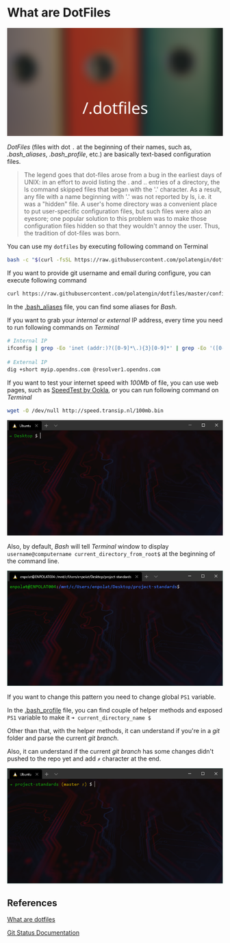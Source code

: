 # What are DotFiles

![DotFiles](./assets/title-dotfiles.png "DotFiles")

*DotFiles* (files with dot `.` at the beginning of their names, such as, *.bash_aliases*, *.bash_profile*, etc.) are basically text-based configuration files.

> The legend goes that dot-files arose from a bug in the earliest days of UNIX: in an effort to avoid listing the . and .. entries of a directory, the ls command skipped files that began with the '.' character.
As a result, any file with a name beginning with '.' was not reported by ls, i.e. it was a "hidden" file.
A user's home directory was a convenient place to put user-specific configuration files, but such files were also an eyesore; one popular solution to this problem was to make those configuration files hidden so that they wouldn't annoy the user.
Thus, the tradition of dot-files was born.

You can use my `dotfiles` by executing following command on Terminal

```bash
bash -c "$(curl -fsSL https://raw.githubusercontent.com/polatengin/dotfiles/master/configure.sh)"
```

If you want to provide git username and email during configure, you can execute following command

```bash
curl https://raw.githubusercontent.com/polatengin/dotfiles/master/configure.sh | bash -s -- ${GIT_USERNAME} ${GIT_EMAIL} ${GPG_KEY}
```

In the [.bash_aliases](./.bash_aliases) file, you can find some aliases for _Bash_.

If you want to grab your _internal_ or _external_ IP address, every time you need to run following commands on _Terminal_

```bash
# Internal IP
ifconfig | grep -Eo 'inet (addr:)?([0-9]*\.){3}[0-9]*' | grep -Eo '([0-9]*\.){3}[0-9]*' | grep -v '127.0.0.1'

# External IP
dig +short myip.opendns.com @resolver1.opendns.com
```

If you want to test your internet speed with _100Mb_ of file, you can use web pages, such as [SpeedTest by Ookla](https://www.speedtest.net/), or you can run following command on _Terminal_

```bash
wget -O /dev/null http://speed.transip.nl/100mb.bin
```

![SpeedTest Screenshot](./assets/speedtest.gif "SpeedTest Screenshot")

Also, by default, _Bash_ will tell _Terminal_ window to display `username@computername current_directory_from_root$` at the beginning of the command line.

![Default Bash Prompt](./assets/bash-0.png "Default Bash Prompt")

If you want to change this pattern you need to change global `PS1` variable.

In the [.bash_profile](./.bash_profile) file, you can find couple of helper methods and exposed `PS1` variable to make it `➜ current_directory_name $`

Other than that, with the helper methods, it can understand if you're in a _git_ folder and parse the current _git branch_.

Also, it can understand if the current _git branch_ has some changes didn't pushed to the repo yet and add `✗` character at the end.

![Modified Bash Prompt](./assets/bash-1.png "Modified Bash Prompt")

## References

[What are dotfiles](https://www.quora.com/What-are-dotfiles)

[Git Status Documentation](https://git-scm.com/docs/git-status)
